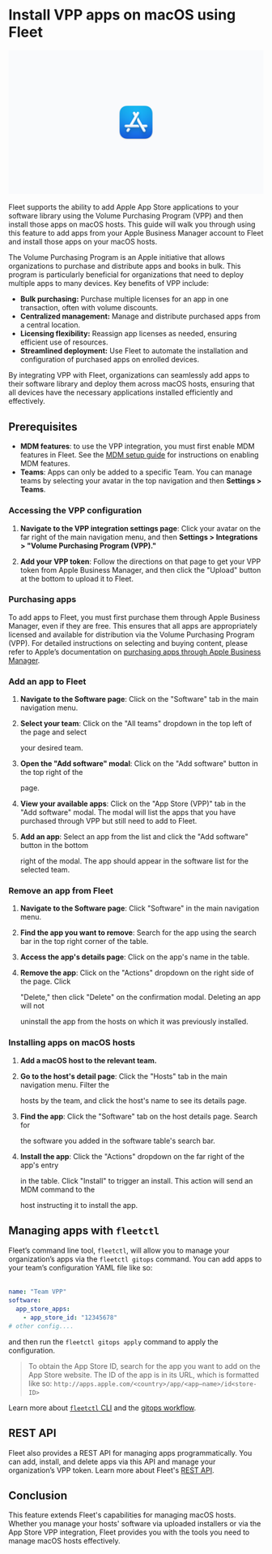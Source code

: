 # Install VPP apps on macOS using Fleet

![Install VPP apps on macOS using Fleet](../website/assets/images/articles/install-vpp-apps-on-macos-using-fleet-1600x900@2x.png)


Fleet supports the ability to add Apple App Store applications to your software library using the Volume Purchasing Program (VPP) and then install those apps on macOS hosts. This guide will walk you through using this feature to add apps from your Apple Business Manager account to Fleet and install those apps on your macOS hosts.

The Volume Purchasing Program is an Apple initiative that allows organizations to purchase and distribute apps and books in bulk. This program is particularly beneficial for organizations that need to deploy multiple apps to many devices. Key benefits of VPP include:
* **Bulk purchasing:** Purchase multiple licenses for an app in one transaction, often with volume discounts.
* **Centralized management:** Manage and distribute purchased apps from a central location.
* **Licensing flexibility:** Reassign app licenses as needed, ensuring efficient use of resources.
* **Streamlined deployment:** Use Fleet to automate the installation and configuration of purchased apps on enrolled devices.

By integrating VPP with Fleet, organizations can seamlessly add apps to their software library and deploy them across macOS hosts, ensuring that all devices have the necessary applications installed efficiently and effectively.
## Prerequisites
* **MDM features**: to use the VPP integration, you must first enable MDM features in Fleet. See the [MDM setup guide](https://fleetdm.com/docs/using-fleet/mdm-setup) for instructions on enabling MDM features.
* **Teams**: Apps can only be added to a specific Team. You can manage teams by selecting your avatar in the top navigation and then **Settings > Teams**.
### Accessing the VPP configuration

1. **Navigate to the VPP integration settings page**: Click your avatar on the far right of the main navigation menu, and then **Settings > Integrations > "Volume Purchasing Program (VPP)."**

2. **Add your VPP token**: Follow the directions on that page to get your VPP token from Apple Business Manager, and then click the "Upload" button at the bottom to upload it to Fleet.


### Purchasing apps

To add apps to Fleet, you must first purchase them through Apple Business Manager, even if they are free. This ensures that all apps are appropriately licensed and available for distribution via the Volume Purchasing Program (VPP). For detailed instructions on selecting and buying content, please refer to Apple’s documentation on [purchasing apps through Apple Business Manager](https://support.apple.com/guide/apple-business-manager/select-and-buy-content-axmc21817890/web).


### Add an app to Fleet

1. **Navigate to the Software page**: Click on the "Software" tab in the main navigation menu.

2. **Select your team**: Click on the "All teams" dropdown in the top left of the page and select

   your desired team.

3. **Open the "Add software" modal**: Click on the "Add software" button in the top right of the

   page.

4. **View your available apps**: Click on the "App Store (VPP)" tab in the "Add software" modal. The modal will list the apps that you have purchased through VPP but still need to add to Fleet.

5. **Add an app**: Select an app from the list and click the "Add software" button in the bottom

   right of the modal. The app should appear in the software list for the selected team.

    


### Remove an app from Fleet

1. **Navigate to the Software page**: Click "Software" in the main navigation menu.

2. **Find the app you want to remove**: Search for the app using the search bar in the top right corner of the table.

3. **Access the app's details page**: Click on the app's name in the table.

4. **Remove the app**: Click on the "Actions" dropdown on the right side of the page. Click

   "Delete," then click "Delete" on the confirmation modal. Deleting an app will not

   uninstall the app from the hosts on which it was previously installed.


### Installing apps on macOS hosts

1. **Add a macOS host to the relevant team.**

2. **Go to the host's detail page**: Click the "Hosts" tab in the main navigation menu. Filter the

   hosts by the team, and click the host's name to see its details page.

3. **Find the app**: Click the "Software" tab on the host details page. Search for

   the software you added in the software table's search bar.

4. **Install the app**: Click the "Actions" dropdown on the far right of the app's entry

   in the table. Click "Install" to trigger an install. This action will send an MDM command to the

   host instructing it to install the app.

    


## Managing apps with `fleetctl`

Fleet’s command line tool, `fleetctl`, will allow you to manage your organization’s apps via the `fleetctl gitops` command. You can add apps to your team’s configuration YAML file like so:

```yaml

name: "Team VPP"
software:
  app_store_apps:
	- app_store_id: "12345678"
# other config....

```

and then run the `fleetctl gitops apply` command to apply the configuration.

> To obtain the App Store ID, search for the app you want to add on the App Store website. The ID of the app is in its URL, which is formatted like so: `http://apps.apple.com/<country>/app/<app–name>/id<store-ID>`

Learn more about [`fleetctl` CLI](https://fleetdm.com/docs/using-fleet/fleetctl-cli) and the [gitops workflow](https://fleetdm.com/docs/using-fleet/gitops).


## REST API

Fleet also provides a REST API for managing apps programmatically. You can add, install, and delete apps via this API and manage your organization’s VPP token. Learn more about Fleet's [REST API](https://fleetdm.com/docs/rest-api/rest-api).

    


## Conclusion

This feature extends Fleet's capabilities for managing macOS hosts. Whether you manage your hosts' software via uploaded installers or via the App Store VPP integration, Fleet provides you with the tools you need to manage macOS hosts effectively.



<meta name="articleTitle" value="Install VPP apps on macOS using Fleet">
<meta name="authorFullName" value="Jahziel Villasana-Espinoza">
<meta name="authorGitHubUsername" value="jahzielv">
<meta name="category" value="guides">
<meta name="publishedOn" value="2024-07-18">
<meta name="articleImageUrl" value="../website/assets/images/articles/install-vpp-apps-on-macos-using-fleet-1600x900@2x.png">
<meta name="description" value="This guide will walk you through installing VPP apps on macOS using Fleet.">
